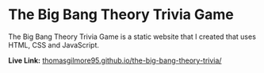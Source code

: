 <h1>The Big Bang Theory Trivia Game</h1>

<p>The Big Bang Theory Trivia Game is a static website that I created that uses HTML, CSS and JavaScript.</p>

<p><b>Live Link:</b> <a href="https://thomasgilmore95.github.io/the-big-bang-theory-trivia/">thomasgilmore95.github.io/the-big-bang-theory-trivia/</a></p>
